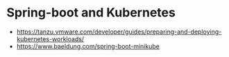 # Spring-boot and Kubernetes

* https://tanzu.vmware.com/developer/guides/preparing-and-deploying-kubernetes-workloads/
* https://www.baeldung.com/spring-boot-minikube
